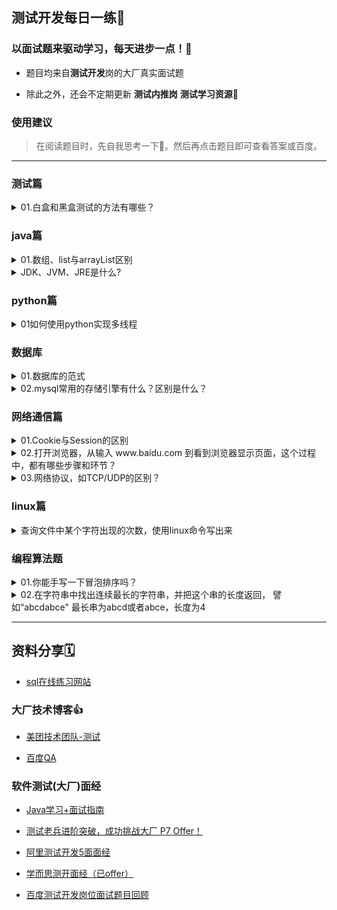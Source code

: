 ## 测试开发每日一练📆

### 以面试题来驱动学习，每天进步一点！🎉

- 题目均来自**测试开发**岗的大厂真实面试题

- 除此之外，还会不定期更新 **测试内推岗** **测试学习资源**🍻
### 使用建议
> 在阅读题目时，先自我思考一下🤔。然后再点击题目即可查看答案或百度。

---

### 测试篇
<details>
<summary>01.白盒和黑盒测试的方法有哪些？</summary>

- 黑盒测试的测试方法有：等价类划分、边界值分析法、猜错法、随机数法、因果图。
- 白盒测试的测试方法有：代码检查法、程序变异、静态结构分析法、静态质量度量法、符号测试法、逻辑覆盖法、域测试、Z路径覆盖和基本路径测试法。
</details>

### java篇
<details>
<summary>01.数组、list与arrayList区别</summary>

1. 数组与ArrayList区别
    - 数组是在内存空间中申请一段连续的内存地址，所以数组的查询速度很快是常量
    - ArrayList的大小是按照其中存储的数据来动态扩充与收缩的。所以，我们在声明ArrayList对象时并不需要指定它的长度

2. List与ArrayList区别
    -  List类是ArrayList类的**泛型等效类**
        - 由于ArrayList可以插入不同类型的数据，因为ArrayList都把他们当作了object来处理。
            - 在我们使用ArrayList中的数据来处理问题的时候，很可能会报类型不匹配的错误，也就是说**ArrayList不是类型安全**
            - 并且这里涉及了装箱和拆箱导致**ArrayList处理性能低**
                - 装箱：将值类型的数据打包到引用类型的实例中
                - 拆箱：从引用数据中提取值类型
        - List继承了Arraylist，在定义时需要加上特定的类型，这样就不会引起强制转换，类型检测也交给编译器进行检测

</details>
<details>
<summary>JDK、JVM、JRE是什么?</summary>

- JVM
    - Java 虚拟机（JVM）是运行 Java 字节码的虚拟机。JVM 有针对不同系统的特定实现（Windows，Linux，macOS），目的是使用相同的字节码，它们都会给出相同的结果。
    > 在 Java 中，JVM 可以理解的代码就叫做字节码（即扩展名为 .class 的文件），它不面向任何特定的处理器，只面向虚拟机。Java 语言通过字节码的方式，在一定程度上解决了传统解释型语言执行效率低的问题，同时又保留了解释型语言可移植的特点。所以 Java 程序运行时比较高效，而且，由于字节码并不针对一种特定的机器，因此，Java 程序无须重新编译便可在多种不同操作系统的计算机上运行。

- JDK
    - JDK 是 Java Development Kit，它是功能齐全的 Java SDK。它拥有 JRE 所拥有的一切，还有编译器（javac）和工具（如 javadoc 和 jdb）。它能够创建和编译程序。
- JRE
    - JRE 是 Java 运行时环境。它是运行已编译 Java 程序所需的所有内容的集合，包括 Java 虚拟机（JVM），Java 类库，java 命令和其他的一些基础构件。但是，它不能用于创建新程序。

>如果你只是为了运行一下 Java 程序的话，那么你只需要安装 JRE 就可以了。如果你需要进行一些 Java 编程方面的工作，那么你就需要安装 JDK 了。但是，这不是绝对的。有时，即使您不打算在计算机上进行任何 Java 开发，仍然需要安装 JDK。例如，如果要使用 JSP 部署 Web 应用程序，那么从技术上讲，您只是在应用程序服务器中运行 Java 程序。那你为什么需要 JDK 呢？因为应用程序服务器会将 JSP 转换为 Java servlet，并且需要使用 JDK 来编译 servlet。

</details>

### python篇
<details>
<summary>01如何使用python实现多线程</summary>

> 通过python提供的threading模块

```python
import time, threading

# 新线程执行的代码:
def loop():
    print('thread %s is running...' % threading.current_thread().name)
    n = 0
    while n < 5:
        n = n + 1
        print('thread %s >>> %s' % (threading.current_thread().name, n))
        time.sleep(1)
    print('thread %s ended.' % threading.current_thread().name)

print('thread %s is running...' % threading.current_thread().name)
t = threading.Thread(target=loop, name='LoopThread')
t.start()
t.join()
print('thread %s ended.' % threading.current_thread().name)
```

</details>

### 数据库
<details>
<summary>01.数据库的范式</summary>

1. 第一范式NF：
    - 数据库表中的字段都是单一属性的，不可再分。简单的说，每一个属性都是原子项，不可分割
2. 第二范式2NF
    - 数据库表中不存在非关键字段对任一候选关键字段的部分函数依赖，即符合第二范式
3. 第三范式3NF   
    - 数据表中如果不存在非关键字段对任一候选关键字段的传递函数依赖则符合3NF
- [参考文章](https://blog.csdn.net/h330531987/article/details/71194540)
</details>

<details>
<summary>02.mysql常用的存储引擎有什么？区别是什么？</summary>

1. 常用的存储引擎是：InnoDB，MyISAM

2. 区别在于：
    - InnoDB支持事务，而MyISAM不支持事务
    - InnoDB支持行级锁，而MyISAM支持表级锁
    - InnoDB支持MVC, 而MyISAM不支持
    - InnoDB支持外键，而MyISAM不支持
    - InnoDB不支持全文索引，而MyISAM支持。
</details>

### 网络通信篇
<details>
<summary>01.Cookie与Session的区别</summary>

> HTTP是无状态协议，它不对之前发生过的请求和响应的状态进行管理。也就是说，无法根据之前的状态进行本次的请求处理。HTTP/1.1虽然是无状态协议，但为了实现期望的保持状态功能，于是引入了Cookie技术。
- 隐私策略与安全策略不同
    - Cookie:存储在客户端(浏览器)，能被用户看见或使用。可能会被用于xss(跨站脚本攻击)
    - Session:存储服务端，相对更加安全
- 有效期不同
    - Cookie:通过Expires字段来设置过期时间
    - Session:关闭浏览器后，服务器存储的Session就会失效，为了保障浏览器内存不溢出
- 服务器压力不通
    - Cookie:存储在客户端，不占用服务端资源。但每次请求都会带上Cookie，对带宽造成一定浪费
    - Session:存储在服务端，每个用户都会产生一个Session。假如并发访问的用户十分多，会产生十分多的Session，耗费大量的内存。
</details>

<details>

<summary>02.打开浏览器，从输入 www.baidu.com 到看到浏览器显示页面，这个过程中，都有哪些步骤和环节？</summary>


1. DNS域名解析
2. TCP三次握手
3. 发生http请求
4. 接受http响应
5. 浏览器解析响应文件(js,css,html)

[参考文章](https://segmentfault.com/a/1190000006879700)

</details>

<details>
<summary>03.网络协议，如TCP/UDP的区别？</summary>

- TCP面向连接（如打电话要先拨号建立连接）;UDP是无连接的，即发送数据之前不需要建立连接
- TCP提供可靠的服务。也就是说，通过TCP连接传送的数据，无差错，不丢失，不重复，且按序到达;UDP尽最大努力交付，即不保证可靠交付
- TCP面向字节流，实际上是TCP把数据看成一连串无结构的字节流;UDP是面向报文的UDP没有拥塞控制，因此网络出现拥塞不会使源主机的发送速率降低（对实时应用很有用，如IP电话，实时视频会议等）
- 每一条TCP连接只能是点到点的;UDP支持一对一，一对多，多对一和多对多的交互通信
- TCP首部开销20字节;UDP的首部开销小，只有8个字节
- TCP的逻辑通信信道是全双工的可靠信道，UDP则是不可靠信道
</details>

### linux篇
<details>
<summary>查询文件中某个字符出现的次数，使用linux命令写出来</summary>

1. 底线命令模式
    - :%s/str//ng      

2. 文本查找模式
    - grep -o str filename | wc -l

</details>

### 编程算法题

<details>
<summary>01.你能手写一下冒泡排序吗？</summary>

```python
def bubble_sort(list):
    for i in range(0,len(list)-1):
        for j in range(i+1,len(list)):
            if list[i]>list[j]:
                list[j],list[i] = list[i],list[j]
    return list  
```
</details>
<details>
<summary>02.在字符串中找出连续最长的字符串，并把这个串的长度返回，
    譬如“abcdabce" 最长串为abcd或者abce，长度为4</summary>

```python

```
</details>



--- 
## 资料分享🗓
- [sql在线练习网站](https://sqlzoo.net/)
### 大厂技术博客👍

- [美团技术团队-测试](https://tech.meituan.com/tags/%E6%B5%8B%E8%AF%95.html)

- [百度QA](http://qa.baidu.com/)


### 软件测试(大厂)面经
- [Java学习+面试指南](https://github.com/Snailclimb/JavaGuide)
- [ 测试老兵进阶突破，成功挑战大厂 P7 Offer！](https://mp.weixin.qq.com/s?__biz=MzU3NDM4ODEzMg==&mid=2247486213&idx=1&sn=154bc75fa8e891795a7cc2aa2b665ac3&chksm=fd3269ceca45e0d800bd2e938271f178d7362cc49113380abbf191aed81787403a72f91073a2&mpshare=1&scene=24&srcid=0519hctPH6WJUTT6G6iAldDS&sharer_sharetime=1589878431661&sharer_shareid=9ce364c7bb4eb26eb95b7a9f0a6f961a&key=6f25b447608369f09c0ffbc4f1f54accd3ed17d0e7c3a64397d1cc5752f2db2924b918f41aba470d2e89039532a18d5339bb48baf15e9be8eef0e299d96390c3dcfccababff389efe521b02b1ffcdf31&ascene=14&uin=MjEwOTkwMjM1&devicetype=Windows+7+x64&version=62090070&lang=zh_CN&exportkey=A01YqOCeg%2BXyEnOtQobQRzU%3D&pass_ticket=E%2BuXnmfm0gMw%2BzqmBUSwSq7NQqA825McIyEf%2BVDbD4M%3D)

- [阿里测试开发5面面经](https://www.nowcoder.com/discuss/91278?type=2&order=3&pos=7&page=1)

- [学而思测开面经（已offer）](https://www.nowcoder.com/discuss/429289)

- [百度测试开发岗位面试题目回顾](https://juejin.im/post/5e57305fe51d4526f65cc62e)
